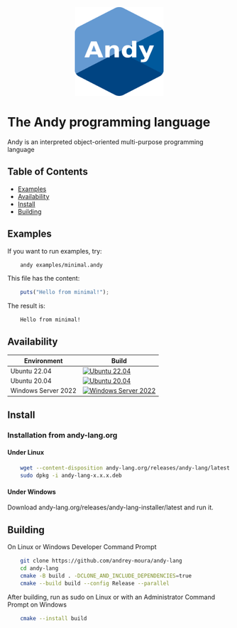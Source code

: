 <p align="center">
    <img src="resources/andy.svg" alt="Alt Text" style="width:200px; height:200px;">
</p>

# The Andy programming language

Andy is an interpreted object-oriented multi-purpose programming language

## Table of Contents
* [Examples](#Examples)
* [Availability](#Availability)
* [Install](#Install)
* [Building](#Building)

## Examples

If you want to run examples, try:

```sh
    andy examples/minimal.andy
```

This file has the content:

```typescript
    puts("Hello from minimal!");
```

The result is:

```
    Hello from minimal!
```

## Availability

Environment | Build
--- | --- |
Ubuntu 22.04 | [![Ubuntu 22.04](https://github.com/andrey-moura/andy-lang/actions/workflows/build-ubuntu-22.04.yml/badge.svg?cache-control=no-cache)](https://github.com/andrey-moura/andy-lang/actions/workflows/build-ubuntu-22.04.yml)
Ubuntu 20.04 | [![Ubuntu 20.04](https://github.com/andrey-moura/andy-lang/actions/workflows/build-ubuntu-20.04.yml/badge.svg?cache-control=no-cache)](https://github.com/andrey-moura/andy-lang/actions/workflows/build-ubuntu-20.04.yml)
Windows Server 2022 | [![Windows Server 2022](https://github.com/andrey-moura/andy-lang/actions/workflows/build-windows-2022.yml/badge.svg?cache-control=no-cache)](https://github.com/andrey-moura/andy-lang/actions/workflows/build-windows-2022.yml)

## Install

### Installation from andy-lang.org
#### Under Linux
```sh
    wget --content-disposition andy-lang.org/releases/andy-lang/latest
    sudo dpkg -i andy-lang-x.x.x.deb
```
#### Under Windows

Download andy-lang.org/releases/andy-lang-installer/latest and run it.

## Building

On Linux or Windows Developer Command Prompt

```sh
    git clone https://github.com/andrey-moura/andy-lang
    cd andy-lang
    cmake -B build . -DCLONE_AND_INCLUDE_DEPENDENCIES=true 
    cmake --build build --config Release --parallel
```

After building, run as sudo on Linux or with an Administrator Command Prompt on Windows

```sh
    cmake --install build
```